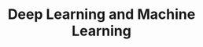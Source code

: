 ---
title: Deep Learning and Machine Learning
order: 2

publications:
  - date: 2017-09-30
    title: "Depth From Single Image using a Deep CNN"
    authors: "Nitin J. Sanket*, Chahat Deep Singh*"
    note: "*Equal contribution"
    links:
        img: /assets/img/ml.png
        page: /404.html
        code: //github.com/NitinJSanket/GapAssesmentCNN

  - date: 2014-03-20
    title: "Neural Network from Scratch"
    authors: "Nitin J. Sanket"
    links:
        img: /assets/img/cv.png
        page: /404.html
        code: /404.html
  
  - date: 2014-03-18
    title: "Gender Prediction Using Twitter Data"
    authors: "Vidur Bhatnagar, Nitin J. Sanket, Sarath Kumar Barathi"
    links:
        preprint: /project/cis520/CIS520Report.pdf
        page: /project/cis520.shtml

  - date: 2014-03-17
    title: "Learning the roads using Imitation Learning"
    authors: "Nitin J. Sanket"
    links:
        preprint: /project/ese650/p5/nitinsan_project5.pdf
        page: /404.html
        code: /404.html

  - date: 2014-03-16
    title: "Gesture Recognition from IMU data using Hidden Markov Model"
    authors: "Nitin J. Sanket"
    links:
        preprint: /project/ese650/p3/nitinsan_project3.pdf
        page: /404.html
        code: //github.com/NitinJSanket/ESE650Project3

  - date: 2014-03-15
    title: "Colored Barrel Detection using Gaussian Mixture Model"
    authors: "Nitin J. Sanket"
    links:
        preprint: /project/ese650/p1/nitinsan_project1.pdf
        page: /404.html
        code: //github.com/NitinJSanket/ESE650Project1
---